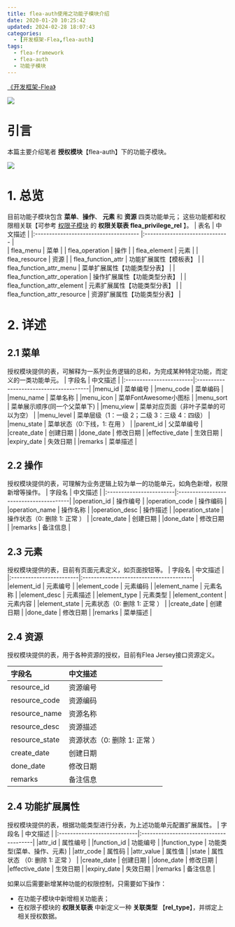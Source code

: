 ```yaml
---
title: flea-auth使用之功能子模块介绍
date: 2020-01-20 10:25:42
updated: 2024-02-28 18:07:43
categories:
  - [开发框架-Flea,flea-auth]
tags:
  - flea-framework
  - flea-auth
  - 功能子模块
---
```


[《开发框架-Flea》](/categories/开发框架-Flea/)

![](/images/flea-logo.png)

# 引言
本篇主要介绍笔者 **授权模块**【flea-auth】下的功能子模块。

<!-- more -->

[![](/images/flea-framework.png)](https://github.com/Huazie/flea-framework)

# 1. 总览
目前功能子模块包含 **菜单**、**操作**、 **元素** 和 **资源** 四类功能单元；
这些功能都和权限相关联【可参考 [权限子模块](/2020/01/14/flea-framework/flea-auth/flea-auth-privilege-module-introduction/) 的 **权限关联表 flea_privilege_rel** 】。
|  表名                    				   |  中文描述                        |
|:------------------------------------- |:------------------------------   |  
|  flea_menu                			|  菜单                            |
|  flea_operation           			|  操作                            |
|  flea_element            			|  元素                           |
|  flea_resource                       |  资源                                             |
|  flea_function_attr        			|  功能扩展属性【模板表】             |
|  flea_function_attr_menu       |  菜单扩展属性【功能类型分表】 |
|  flea_function_attr_operation |  操作扩展属性【功能类型分表】 |
|  flea_function_attr_element   |  元素扩展属性【功能类型分表】 |
|  flea_function_attr_resource  |  资源扩展属性【功能类型分表】 |

# 2. 详述
## 2.1 菜单
授权模块提供的表，可解释为一系列业务逻辑的总和，为完成某种特定功能，而定义的一类功能单元。
|   字段名                |    中文描述                             |
|:------------------------|:---------------------------------------|
|menu_id                | 菜单编号                                |
|menu_code           | 菜单编码                                 |
|menu_name          | 菜单名称                                       |
|menu_icon            | 菜单FontAwesome小图标               |
|menu_sort            | 菜单展示顺序(同一个父菜单下)     |
|menu_view            | 菜单对应页面（非叶子菜单的可以为空）     |
|menu_level            | 菜单层级（1：一级 2；二级 3：三级 4：四级）    |
|menu_state            | 菜单状态（0:下线，1: 在用 ）    |
|parent_id               | 父菜单编号    |
|create_date            | 创建日期    |
|done_date             | 修改日期   |
|effective_date        | 生效日期   |
|expiry_date            | 失效日期   |
|remarks                 | 菜单描述   |
## 2.2 操作
授权模块提供的表，可理解为业务逻辑上较为单一的功能单元，如角色新增，权限新增等操作。
|   字段名                |    中文描述                             |
|:------------------------|:---------------------------------------|
|operation_id          | 操作编号                                  |
|operation_code      | 操作编码                                    |
|operation_name      | 操作名称                                    |
|operation_desc       | 操作描述             				       |
|operation_state      | 操作状态（0: 删除 1: 正常 ）    |
|create_date            | 创建日期                                  |
|done_date              | 修改日期                                   |
|remarks                  | 备注信息                                    |

## 2.3 元素
授权模块提供的表，目前有页面元素定义，如页面按钮等。
|   字段名                |    中文描述                             |
|:------------------------|:---------------------------------------|
|element_id            | 元素编号                              |
|element_code       | 元素编码                                |
|element_name       | 元素名称              				|
|element_desc         | 元素描述    						 |
|element_type         | 元素类型     						|
|element_content    | 元素内容   							 |
|element_state        | 元素状态（0: 删除 1: 正常 ）   |
|create_date            | 创建日期   							 |
|done_date             | 修改日期   							|
|remarks                 | 菜单描述   							|

## 2.4 资源
授权模块提供的表，用于各种资源的授权，目前有Flea Jersey接口资源定义。

|   字段名                |    中文描述                             |
|:------------------------|:---------------------------------------|
|resource_id          | 资源编号                                  |
|resource_code      | 资源编码                                    |
|resource_name      | 资源名称                                    |
|resource_desc       | 资源描述             				       |
|resource_state      | 资源状态（0: 删除 1: 正常 ）    |
|create_date            | 创建日期                                  |
|done_date              | 修改日期                                   |
|remarks                  | 备注信息                                    |

## 2.4 功能扩展属性
授权模块提供的表，根据功能类型进行分表，为上述功能单元配置扩展属性。
|   字段名                    |    中文描述                             |
|:----------------------------|:---------------------------------------|
|attr_id       					| 属性编号                              	 |
|function_id             		| 功能编号  |
|function_type             	| 功能类型(菜单、操作、元素)   |
|attr_code       				| 属性码                             		 |
|attr_value         			| 属性值                              			|
|state        					| 属性状态 （0: 删除 1: 正常 ）  |
|create_date            	| 创建日期   								 |
|done_date            	 	| 修改日期   								|
|effective_date            | 生效日期  								 |
|expiry_date               | 失效日期   								|
|remarks                    | 备注信息   								|


如果以后需要新增某种功能的权限控制，只需要如下操作：
- 在功能子模块中新增相关功能表；
- 在权限子模块的 **权限关联表** 中新定义一种 **关联类型** 【**rel_type**】，并绑定上相关授权数据。

